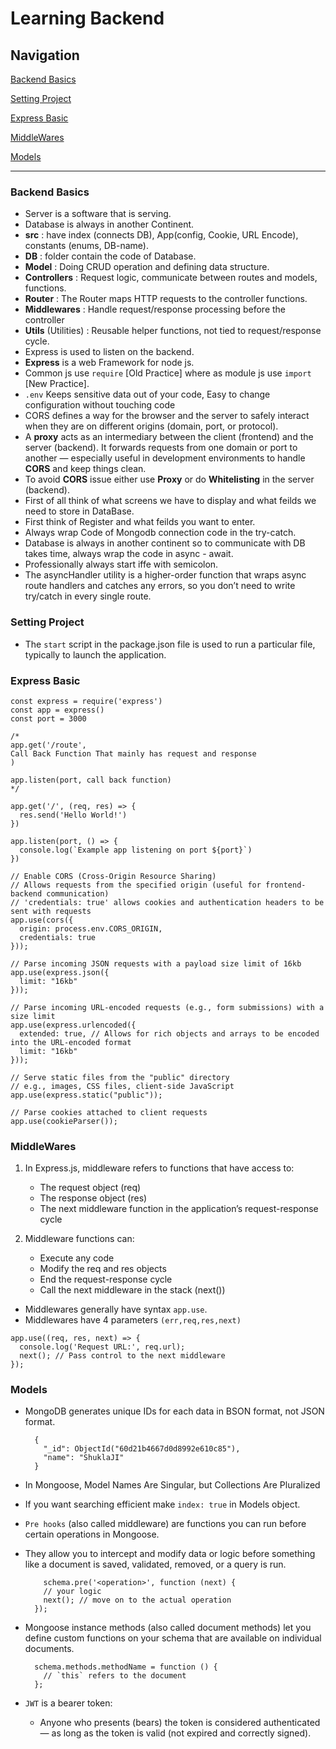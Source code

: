 # Learning Backend

## Navigation

[Backend Basics](#backend-basics)

[Setting Project](#setting-project)

[Express Basic](#express-basic)

[MiddleWares](#middlewares)

[Models](#models)

---

### Backend Basics

- Server is a software that is serving.
- Database is always in another Continent.
- **src** : have index (connects DB), App(config, Cookie, URL Encode), constants (enums, DB-name).
- **DB** : folder contain the code of Database.
- **Model** : Doing CRUD operation and defining data structure.
- **Controllers** : Request logic, communicate between routes and models, functions.
- **Router** : The Router maps HTTP requests to the controller functions.
- **Middlewares** : Handle request/response processing before the controller
- **Utils** (Utilities) : Reusable helper functions, not tied to request/response cycle.
- Express is used to listen on the backend.
- **Express** is a web Framework for node js.
- Common js use `require` [Old Practice] where as module js use `import` [New Practice].
- `.env` Keeps sensitive data out of your code, Easy to change configuration without touching code
- CORS defines a way for the browser and the server to safely interact when they are on different origins (domain, port, or protocol).
- A **proxy** acts as an intermediary between the client (frontend) and the server (backend). It forwards requests from one domain or port to another — especially useful in development environments to handle **CORS** and keep things clean.
- To avoid **CORS** issue either use **Proxy** or do **Whitelisting** in the server (backend).
- First of all think of what screens we have to display and what feilds we need to store in DataBase.
- First think of Register and what feilds you want to enter.
- Always wrap Code of Mongodb connection code in the try-catch.
- Database is always in another continent so to communicate with DB takes time, always wrap the code in async - await.
- Professionally always start iffe with semicolon.
- The asyncHandler utility is a higher-order function that wraps async route handlers and catches any errors, so you don’t need to write try/catch in every single route.

### Setting Project

- The `start` script in the package.json file is used to run a particular file, typically to launch the application.

### Express Basic

```JS
const express = require('express')
const app = express()
const port = 3000

/*
app.get('/route', 
Call Back Function That mainly has request and response
)

app.listen(port, call back function)
*/

app.get('/', (req, res) => {
  res.send('Hello World!')
})

app.listen(port, () => {
  console.log(`Example app listening on port ${port}`)
})
```

```JS
// Enable CORS (Cross-Origin Resource Sharing)
// Allows requests from the specified origin (useful for frontend-backend communication)
// 'credentials: true' allows cookies and authentication headers to be sent with requests
app.use(cors({
  origin: process.env.CORS_ORIGIN, 
  credentials: true
}));

// Parse incoming JSON requests with a payload size limit of 16kb
app.use(express.json({
  limit: "16kb"
}));

// Parse incoming URL-encoded requests (e.g., form submissions) with a size limit
app.use(express.urlencoded({
  extended: true, // Allows for rich objects and arrays to be encoded into the URL-encoded format
  limit: "16kb"
}));

// Serve static files from the "public" directory
// e.g., images, CSS files, client-side JavaScript
app.use(express.static("public"));

// Parse cookies attached to client requests
app.use(cookieParser()); 
```

### MiddleWares

1. In Express.js, middleware refers to functions that have access to:
    - The request object (req)
    - The response object (res)
    - The next middleware function in the application’s request-response cycle
  
2. Middleware functions can:
    - Execute any code
    - Modify the req and res objects
    - End the request-response cycle
    - Call the next middleware in the stack (next())

- Middlewares generally have syntax `app.use`.
- Middlewares have 4 parameters `(err,req,res,next)`

```JS
app.use((req, res, next) => {
  console.log('Request URL:', req.url);
  next(); // Pass control to the next middleware
});
```

### Models

- MongoDB generates unique IDs for each data in BSON format, not JSON format.

  ```JS
    {
      "_id": ObjectId("60d21b4667d0d8992e610c85"),
      "name": "ShuklaJI"
    }
  ```

- In Mongoose, Model Names Are Singular, but Collections Are Pluralized
- If you want searching efficient make `index: true` in Models object.
- `Pre hooks` (also called middleware) are functions you can run before certain operations in Mongoose.
- They allow you to intercept and modify data or logic before something like a document is saved, validated, removed, or a query is run.

  ```JS
      schema.pre('<operation>', function (next) {
      // your logic
      next(); // move on to the actual operation
    });
  ```

- Mongoose instance methods (also called document methods) let you define custom functions on your schema that are available on individual documents.

    ```JS
      schema.methods.methodName = function () {
        // `this` refers to the document
      };
    ```

- `JWT` is a bearer token:
  - Anyone who presents (bears) the token is considered authenticated — as long as the token is valid (not expired and correctly signed).
